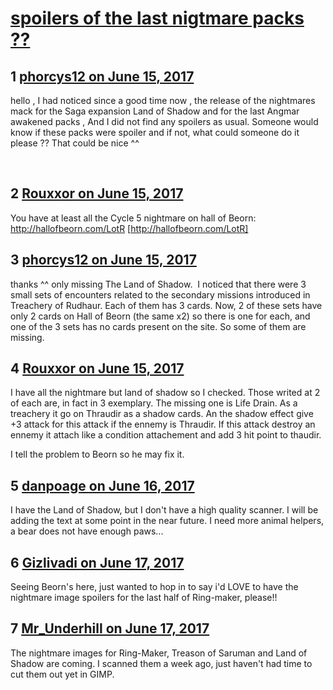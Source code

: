 # [spoilers of the last nigtmare packs ??](https://community.fantasyflightgames.com/topic/252200-spoilers-of-the-last-nigtmare-packs/)

## 1 [phorcys12 on June 15, 2017](https://community.fantasyflightgames.com/topic/252200-spoilers-of-the-last-nigtmare-packs/?do=findComment&comment=2836989)

hello , I had noticed since a good time now , the release of the nightmares mack for the Saga expansion Land of Shadow and for the last Angmar awakened packs , And I did not find any spoilers as usual. Someone would know if these packs were spoiler and if not, what could someone do it please ?? That could be nice ^^ 

 

## 2 [Rouxxor on June 15, 2017](https://community.fantasyflightgames.com/topic/252200-spoilers-of-the-last-nigtmare-packs/?do=findComment&comment=2837067)

You have at least all the Cycle 5 nightmare on hall of Beorn: http://hallofbeorn.com/LotR [http://hallofbeorn.com/LotR]

## 3 [phorcys12 on June 15, 2017](https://community.fantasyflightgames.com/topic/252200-spoilers-of-the-last-nigtmare-packs/?do=findComment&comment=2837159)

thanks ^^ only missing The Land of Shadow.  I noticed that there were 3 small sets of encounters related to the secondary missions introduced in Treachery of Rudhaur. Each of them has 3 cards. Now, 2 of these sets have only 2 cards on Hall of Beorn (the same x2) so there is one for each, and one of the 3 sets has no cards present on the site. So some of them are missing.

## 4 [Rouxxor on June 15, 2017](https://community.fantasyflightgames.com/topic/252200-spoilers-of-the-last-nigtmare-packs/?do=findComment&comment=2837196)

I have all the nightmare but land of shadow so I checked. Those writed at 2 of each are, in fact in 3 exemplary. The missing one is Life Drain. As a treachery it go on Thraudir as a shadow cards. An the shadow effect give +3 attack for this attack if the ennemy is Thraudir. If this attack destroy an ennemy it attach like a condition attachement and add 3 hit point to thaudir.

I tell the problem to Beorn so he may fix it.

## 5 [danpoage on June 16, 2017](https://community.fantasyflightgames.com/topic/252200-spoilers-of-the-last-nigtmare-packs/?do=findComment&comment=2839481)

I have the Land of Shadow, but I don't have a high quality scanner. I will be adding the text at some point in the near future. I need more animal helpers, a bear does not have enough paws...

## 6 [Gizlivadi on June 17, 2017](https://community.fantasyflightgames.com/topic/252200-spoilers-of-the-last-nigtmare-packs/?do=findComment&comment=2839707)

Seeing Beorn's here, just wanted to hop in to say i'd LOVE to have the nightmare image spoilers for the last half of Ring-maker, please!!

## 7 [Mr_Underhill on June 17, 2017](https://community.fantasyflightgames.com/topic/252200-spoilers-of-the-last-nigtmare-packs/?do=findComment&comment=2840732)

The nightmare images for Ring-Maker, Treason of Saruman and Land of Shadow are coming. I scanned them a week ago, just haven't had time to cut them out yet in GIMP.

